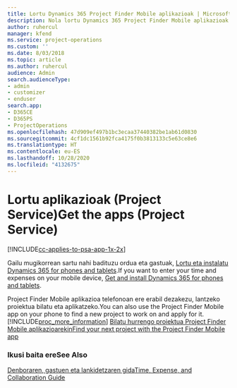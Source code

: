```yaml
---
title: Lortu Dynamics 365 Project Finder Mobile aplikazioak | MicrosoftDocs
description: Nola lortu Dynamics 365 Project Finder Mobile aplikazioak
author: ruhercul
manager: kfend
ms.service: project-operations
ms.custom: ''
ms.date: 8/03/2018
ms.topic: article
ms.author: ruhercul
audience: Admin
search.audienceType:
- admin
- customizer
- enduser
search.app:
- D365CE
- D365PS
- ProjectOperations
ms.openlocfilehash: 47d909ef497b1bc3ecaa37440382be1ab61d0830
ms.sourcegitcommit: 4cf1dc1561b92fca4175f0b3813133c5e63ce8e6
ms.translationtype: HT
ms.contentlocale: eu-ES
ms.lasthandoff: 10/28/2020
ms.locfileid: "4132675"
---
```

# <a name="get-the-apps-project-service"></a><span data-ttu-id="2c448-103">Lortu aplikazioak (Project Service)</span><span class="sxs-lookup"><span data-stu-id="2c448-103">Get the apps (Project Service)</span></span>

[!INCLUDE[cc-applies-to-psa-app-1x-2x](../includes/cc-applies-to-psa-app-1x-2x.md)]

<span data-ttu-id="2c448-104">Gailu mugikorrean sartu nahi badituzu ordua eta gastuak, [Lortu eta instalatu Dynamics 365 for phones and tablets](https://docs.microsoft.com/dynamics365/mobile-app/dynamics-365-phones-tablets-users-guide).</span><span class="sxs-lookup"><span data-stu-id="2c448-104">If you want to enter your time and expenses on your mobile device, [Get and install Dynamics 365 for phones and tablets](https://docs.microsoft.com/dynamics365/mobile-app/dynamics-365-phones-tablets-users-guide).</span></span>  
  
 <span data-ttu-id="2c448-105">Project Finder Mobile aplikazioa telefonoan ere erabil dezakezu, lantzeko proiektua bilatu eta aplikatzeko.</span><span class="sxs-lookup"><span data-stu-id="2c448-105">You can also use the Project Finder Mobile app on your phone to find a new project to work on and apply for it.</span></span> [!INCLUDE[proc_more_information](../includes/proc-more-information.md)] <span data-ttu-id="2c448-106">[Bilatu hurrengo proiektua Project Finder Mobile aplikazioarekin](../psa/find-next-project-finder-mobile-app.md)</span><span class="sxs-lookup"><span data-stu-id="2c448-106">[Find your next project with the Project Finder Mobile app](../psa/find-next-project-finder-mobile-app.md)</span></span> 
  
### <a name="see-also"></a><span data-ttu-id="2c448-107">Ikusi baita ere</span><span class="sxs-lookup"><span data-stu-id="2c448-107">See Also</span></span>  
 [<span data-ttu-id="2c448-108">Denboraren, gastuen eta lankidetzaren gida</span><span class="sxs-lookup"><span data-stu-id="2c448-108">Time, Expense, and Collaboration Guide</span></span>](../psa/time-expense-collaboration-guide.md)

